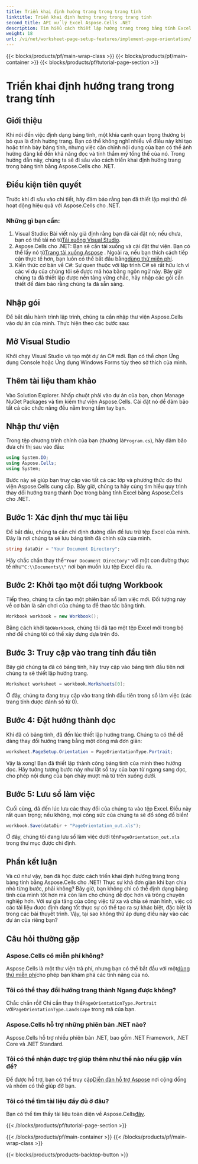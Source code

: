 ```yaml
---
title: Triển khai định hướng trang trong trang tính
linktitle: Triển khai định hướng trang trong trang tính
second_title: API xử lý Excel Aspose.Cells .NET
description: Tìm hiểu cách thiết lập hướng trang trong bảng tính Excel bằng Aspose.Cells cho .NET. Hướng dẫn từng bước đơn giản để trình bày tài liệu tốt hơn.
weight: 18
url: /vi/net/worksheet-page-setup-features/implement-page-orientation/
---
```


{{< blocks/products/pf/main-wrap-class >}}
{{< blocks/products/pf/main-container >}}
{{< blocks/products/pf/tutorial-page-section >}}

# Triển khai định hướng trang trong trang tính

## Giới thiệu
Khi nói đến việc định dạng bảng tính, một khía cạnh quan trọng thường bị bỏ qua là định hướng trang. Bạn có thể không nghĩ nhiều về điều này khi tạo hoặc trình bày bảng tính, nhưng việc căn chỉnh nội dung của bạn có thể ảnh hưởng đáng kể đến khả năng đọc và tính thẩm mỹ tổng thể của nó. Trong hướng dẫn này, chúng ta sẽ đi sâu vào cách triển khai định hướng trang trong bảng tính bằng Aspose.Cells cho .NET.
## Điều kiện tiên quyết
Trước khi đi sâu vào chi tiết, hãy đảm bảo rằng bạn đã thiết lập mọi thứ để hoạt động hiệu quả với Aspose.Cells cho .NET.
### Những gì bạn cần:
1.  Visual Studio: Bài viết này giả định rằng bạn đã cài đặt nó; nếu chưa, bạn có thể tải nó từ[Tải xuống Visual Studio](https://visualstudio.microsoft.com/vs/).
2.  Aspose.Cells cho .NET: Bạn sẽ cần tải xuống và cài đặt thư viện. Bạn có thể lấy nó từ[Trang tải xuống Aspose](https://releases.aspose.com/cells/net/) . Ngoài ra, nếu bạn thích cách tiếp cận thực tế hơn, bạn luôn có thể bắt đầu bằng[dùng thử miễn phí](https://releases.aspose.com/).
3. Kiến thức cơ bản về C#: Sự quen thuộc với lập trình C# sẽ rất hữu ích vì các ví dụ của chúng tôi sẽ được mã hóa bằng ngôn ngữ này.
Bây giờ chúng ta đã thiết lập được nền tảng vững chắc, hãy nhập các gói cần thiết để đảm bảo rằng chúng ta đã sẵn sàng.
## Nhập gói
Để bắt đầu hành trình lập trình, chúng ta cần nhập thư viện Aspose.Cells vào dự án của mình. Thực hiện theo các bước sau:
## Mở Visual Studio 
Khởi chạy Visual Studio và tạo một dự án C# mới. Bạn có thể chọn Ứng dụng Console hoặc Ứng dụng Windows Forms tùy theo sở thích của mình.
## Thêm tài liệu tham khảo
Vào Solution Explorer. Nhấp chuột phải vào dự án của bạn, chọn Manage NuGet Packages và tìm kiếm thư viện Aspose.Cells. Cài đặt nó để đảm bảo tất cả các chức năng đều nằm trong tầm tay bạn.
## Nhập thư viện 
 Trong tệp chương trình chính của bạn (thường là`Program.cs`), hãy đảm bảo đưa chỉ thị sau vào đầu:
```csharp
using System.IO;
using Aspose.Cells;
using System;
```
Bước này sẽ giúp bạn truy cập vào tất cả các lớp và phương thức do thư viện Aspose.Cells cung cấp.
Bây giờ, chúng ta hãy cùng tìm hiểu quy trình thay đổi hướng trang thành Dọc trong bảng tính Excel bằng Aspose.Cells cho .NET.
## Bước 1: Xác định thư mục tài liệu
Để bắt đầu, chúng ta cần chỉ định đường dẫn để lưu trữ tệp Excel của mình. Đây là nơi chúng ta sẽ lưu bảng tính đã chỉnh sửa của mình.
```csharp
string dataDir = "Your Document Directory";
```
 Hãy chắc chắn thay thế`"Your Document Directory"` với một con đường thực tế như`"C:\\Documents\\"` nơi bạn muốn lưu tệp Excel đầu ra.
## Bước 2: Khởi tạo một đối tượng Workbook
Tiếp theo, chúng ta cần tạo một phiên bản sổ làm việc mới. Đối tượng này về cơ bản là sân chơi của chúng ta để thao tác bảng tính.
```csharp
Workbook workbook = new Workbook();
```
 Bằng cách khởi tạo`Workbook`, chúng tôi đã tạo một tệp Excel mới trong bộ nhớ để chúng tôi có thể xây dựng dựa trên đó.
## Bước 3: Truy cập vào trang tính đầu tiên
Bây giờ chúng ta đã có bảng tính, hãy truy cập vào bảng tính đầu tiên nơi chúng ta sẽ thiết lập hướng trang. 
```csharp
Worksheet worksheet = workbook.Worksheets[0];
```
Ở đây, chúng ta đang truy cập vào trang tính đầu tiên trong sổ làm việc (các trang tính được đánh số từ 0). 
## Bước 4: Đặt hướng thành dọc
Khi đã có bảng tính, đã đến lúc thiết lập hướng trang. Chúng ta có thể dễ dàng thay đổi hướng trang bằng một dòng mã đơn giản:
```csharp
worksheet.PageSetup.Orientation = PageOrientationType.Portrait;
```
Vậy là xong! Bạn đã thiết lập thành công bảng tính của mình theo hướng dọc. Hãy tưởng tượng bước này như lật sổ tay của bạn từ ngang sang dọc, cho phép nội dung của bạn chảy mượt mà từ trên xuống dưới.
## Bước 5: Lưu sổ làm việc
Cuối cùng, đã đến lúc lưu các thay đổi của chúng ta vào tệp Excel. Điều này rất quan trọng; nếu không, mọi công sức của chúng ta sẽ đổ sông đổ biển!
```csharp
workbook.Save(dataDir + "PageOrientation_out.xls");
```
 Ở đây, chúng tôi đang lưu sổ làm việc dưới tên`PageOrientation_out.xls` trong thư mục được chỉ định.
## Phần kết luận
Và cứ như vậy, bạn đã học được cách triển khai định hướng trang trong bảng tính bằng Aspose.Cells cho .NET! Thực sự khá đơn giản khi bạn chia nhỏ từng bước, phải không? Bây giờ, bạn không chỉ có thể định dạng bảng tính của mình tốt hơn mà còn làm cho chúng dễ đọc hơn và trông chuyên nghiệp hơn.
Với sự gia tăng của công việc từ xa và chia sẻ màn hình, việc có các tài liệu được định dạng tốt thực sự có thể tạo ra sự khác biệt, đặc biệt là trong các bài thuyết trình. Vậy, tại sao không thử áp dụng điều này vào các dự án của riêng bạn? 
## Câu hỏi thường gặp
### Aspose.Cells có miễn phí không?
 Aspose.Cells là một thư viện trả phí, nhưng bạn có thể bắt đầu với một[dùng thử miễn phí](https://releases.aspose.com/)cho phép bạn khám phá các tính năng của nó.
### Tôi có thể thay đổi hướng trang thành Ngang được không?
 Chắc chắn rồi! Chỉ cần thay thế`PageOrientationType.Portrait` với`PageOrientationType.Landscape` trong mã của bạn.
### Aspose.Cells hỗ trợ những phiên bản .NET nào?
Aspose.Cells hỗ trợ nhiều phiên bản .NET, bao gồm .NET Framework, .NET Core và .NET Standard.
### Tôi có thể nhận được trợ giúp thêm như thế nào nếu gặp vấn đề?
 Để được hỗ trợ, bạn có thể truy cập[Diễn đàn hỗ trợ Aspose](https://forum.aspose.com/c/cells/9) nơi cộng đồng và nhóm có thể giúp đỡ bạn.
### Tôi có thể tìm tài liệu đầy đủ ở đâu?
 Bạn có thể tìm thấy tài liệu toàn diện về Aspose.Cells[đây](https://reference.aspose.com/cells/net/).

{{< /blocks/products/pf/tutorial-page-section >}}

{{< /blocks/products/pf/main-container >}}
{{< /blocks/products/pf/main-wrap-class >}}

{{< blocks/products/products-backtop-button >}}
